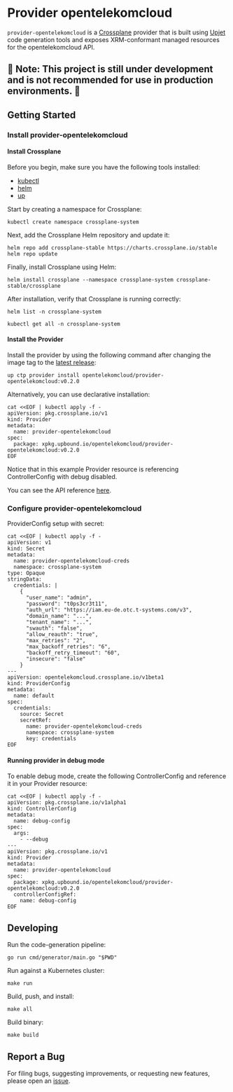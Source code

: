 
# Provider opentelekomcloud

`provider-opentelekomcloud` is a [Crossplane](https://crossplane.io/) provider that is built using [Upjet](https://github.com/crossplane/upjet) code generation tools and exposes XRM-conformant managed resources for the opentelekomcloud API.

## 🚨 **Note: This project is still under development and is not recommended for use in production environments.** 🚨

## Getting Started

### Install provider-opentelekomcloud

#### Install Crossplane

Before you begin, make sure you have the following tools installed:
- [kubectl](https://kubernetes.io/docs/reference/kubectl/kubectl/)
- [helm](https://helm.sh/docs/intro/install/)
- [up](https://github.com/upbound/up)

Start by creating a namespace for Crossplane:

```console
kubectl create namespace crossplane-system
```

Next, add the Crossplane Helm repository and update it:

```console
helm repo add crossplane-stable https://charts.crossplane.io/stable
helm repo update
```

Finally, install Crossplane using Helm:

```console
helm install crossplane --namespace crossplane-system crossplane-stable/crossplane 
```

After installation, verify that Crossplane is running correctly:

```console
helm list -n crossplane-system
```

```console
kubectl get all -n crossplane-system
```

#### Install the Provider

Install the provider by using the following command after changing the image tag to the [latest release](https://marketplace.upbound.io/providers/opentelekomcloud/provider-opentelekomcloud):

```console
up ctp provider install opentelekomcloud/provider-opentelekomcloud:v0.2.0
```

Alternatively, you can use declarative installation:

```console
cat <<EOF | kubectl apply -f -
apiVersion: pkg.crossplane.io/v1
kind: Provider
metadata:
  name: provider-opentelekomcloud
spec:
  package: xpkg.upbound.io/opentelekomcloud/provider-opentelekomcloud:v0.2.0
EOF
```

Notice that in this example Provider resource is referencing ControllerConfig with debug disabled.

You can see the API reference [here](https://marketplace.upbound.io/providers/opentelekomcloud/provider-opentelekomcloud/latest).

### Configure provider-opentelekomcloud

ProviderConfig setup with secret:

```console
cat <<EOF | kubectl apply -f -
apiVersion: v1
kind: Secret
metadata:
  name: provider-opentelekomcloud-creds
  namespace: crossplane-system
type: Opaque
stringData:
  credentials: |
    {
      "user_name": "admin",
      "password": "t0ps3cr3t11",
      "auth_url": "https://iam.eu-de.otc.t-systems.com/v3",
      "domain_name": "...",
      "tenant_name": "...",
      "swauth": "false",
      "allow_reauth": "true",
      "max_retries": "2",
      "max_backoff_retries": "6",
      "backoff_retry_timeout": "60",
      "insecure": "false"
    }
---
apiVersion: opentelekomcloud.crossplane.io/v1beta1
kind: ProviderConfig
metadata:
  name: default
spec:
  credentials:
    source: Secret
    secretRef:
      name: provider-opentelekomcloud-creds
      namespace: crossplane-system
      key: credentials
EOF
```

#### Running provider in debug mode

To enable debug mode, create the following ControllerConfig and reference it in your Provider resource:

```console
cat <<EOF | kubectl apply -f -
apiVersion: pkg.crossplane.io/v1alpha1
kind: ControllerConfig
metadata:
  name: debug-config
spec:
  args:
    - --debug
---
apiVersion: pkg.crossplane.io/v1
kind: Provider
metadata:
  name: provider-opentelekomcloud
spec:
  package: xpkg.upbound.io/opentelekomcloud/provider-opentelekomcloud:v0.2.0
  controllerConfigRef:
    name: debug-config
EOF
```

## Developing

Run the code-generation pipeline:

```console
go run cmd/generator/main.go "$PWD"
```

Run against a Kubernetes cluster:

```console
make run
```

Build, push, and install:

```console
make all
```

Build binary:

```console
make build
```

## Report a Bug

For filing bugs, suggesting improvements, or requesting new features, please open an [issue](https://github.com/opentelekomcloud/provider-opentelekomcloud/issues).
